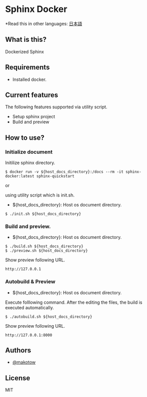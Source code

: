 # Sphinx Docker

*Read this in other languages: [日本語](README.ja.md)

## What is this?

Dockerized Sphinx

## Requirements

- Installed docker.

## Current features

The following features supported via utility script.

- Setup sphinx project
- Build and preview


## How to use?


### Initialize document

Initilize sphinx directory.

```
$ docker run -v ${host_docs_directory}:/docs --rm -it sphinx-docker:latest sphinx-quickstart
```

or

using utility script which is init.sh.

- ${host_docs_directory}: Host os document directory.


```
$ ./init.sh ${host_docs_directory}
```

### Build and preview.

- ${host_docs_directory}: Host os document directory.

```Examples
$ ./build.sh ${host_docs_directory}
$ ./preview.sh ${host_docs_directory}
```

Show preview following URL.

```
http://127.0.0.1
```

### Autobuild & Preview

- ${host_docs_directory}: Host os document directory.

Execute folllowing command. After the editing the files, the build is executed automatically.

```Examples
$ ./autobuild.sh ${host_docs_directory}
```

Show preview following URL.

```
http://127.0.0.1:8000
```

## Authors

- [@makotow](https://github.com/makotow)

## License

MIT
